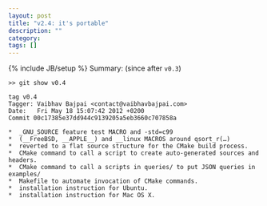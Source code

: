 ```yaml
---
layout: post
title: "v2.4: it's portable"
description: ""
category: 
tags: []
---
```

{% include JB/setup %}
Summary: (since after `v0.3`)

    >> git show v0.4
    
    tag v0.4
    Tagger: Vaibhav Bajpai <contact@vaibhavbajpai.com>
    Date:   Fri May 18 15:07:42 2012 +0200
    Commit 00c17385e37dd944c9139205a5eb3660c707858a	
    
    *  _GNU_SOURCE feature test MACRO and -std=c99
    *  (__FreeBSD, __APPLE__) and __linux MACROS around qsort_r(…)
    *  reverted to a flat source structure for the CMake build process.
    *  CMake command to call a script to create auto-generated sources and headers.
    *  CMake command to call a scripts in queries/ to put JSON queries in examples/
    *  Makefile to automate invocation of CMake commands.
    *  installation instruction for Ubuntu.
    *  installation instruction for Mac OS X.
